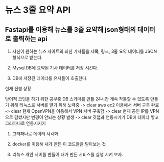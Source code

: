 # 뉴스 3줄 요약 API

## Fastapi를 이용해 뉴스를 3줄 요약해 json형태의 데이터로 출력하는 api

  1. 자신이 원하는 뉴스 사이트의 최신 기사들을 제목, 링크, 3줄 요약 데이터를 JSON형식으로 받는다.


  2. Mysql DB에 요약된 기사 데이터를 저장 시킨다.


  3. DB에 저장된 데이터를 유저들이 호출한다.



현재 진행 상황

방어적 코딩을 하기 위한 공부중
DB 스키마를 만듦
24시간 계속 작동할 수 있도록 만들기 위해 리눅스로 서버를 열기 위해 노력중 -> clear
aws ec2 이용해서 서버 구축 완료 -> clear
현재 OpenVPN을 이용해서 VPN 서버 구축함 -> clear
현재 공인 IP를 VPN으로 감쌌지만 변경이 안되는 상황 발생 -> clear
깃랩과 연동시키기
DB에 데이터 쌓고 그라파나로 연동시키기


1. 그라파나로 데이터 시각화 

2. docker를 이용해 내가 만든 이 코드들을 말아보는 것 

3. 리눅스 개인 서버를 만들어 내가 만든 서비스를 실행 시켜 보자.
